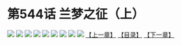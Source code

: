 # 第544话 兰梦之征（上）
![](https://mhpic.xiaomingtaiji.net/comic/D/斗破苍穹拆分版/544话/1.jpg-zymk.middle.webp)
![](https://mhpic.xiaomingtaiji.net/comic/D/斗破苍穹拆分版/544话/2.jpg-zymk.middle.webp)
![](https://mhpic.xiaomingtaiji.net/comic/D/斗破苍穹拆分版/544话/3.jpg-zymk.middle.webp)
![](https://mhpic.xiaomingtaiji.net/comic/D/斗破苍穹拆分版/544话/4.jpg-zymk.middle.webp)
![](https://mhpic.xiaomingtaiji.net/comic/D/斗破苍穹拆分版/544话/5.jpg-zymk.middle.webp)
![](https://mhpic.xiaomingtaiji.net/comic/D/斗破苍穹拆分版/544话/6.jpg-zymk.middle.webp)
![](https://mhpic.xiaomingtaiji.net/comic/D/斗破苍穹拆分版/544话/7.jpg-zymk.middle.webp)
![](https://mhpic.xiaomingtaiji.net/comic/D/斗破苍穹拆分版/544话/8.jpg-zymk.middle.webp)
![](https://mhpic.xiaomingtaiji.net/comic/D/斗破苍穹拆分版/544话/9.jpg-zymk.middle.webp)
[【上一章】](./543.md)
[【目录】](./README.md)
[【下一章】](./545.md)
